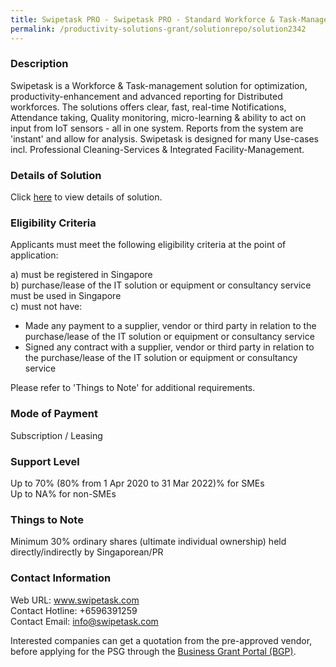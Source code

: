 ```yaml
---
title: Swipetask PRO - Swipetask PRO - Standard Workforce & Task-Management solution
permalink: /productivity-solutions-grant/solutionrepo/solution2342
---
```


### Description

Swipetask is a Workforce & Task-management solution for optimization, productivity-enhancement and advanced reporting for Distributed workforces. The solutions offers clear, fast, real-time Notifications, Attendance taking, Quality monitoring, micro-learning & ability to act on input from IoT sensors - all in one system. Reports from the system are 'instant' and allow for analysis. Swipetask is designed for many Use-cases incl. Professional Cleaning-Services & Integrated Facility-Management. 

### Details of Solution

Click <a href='https://www.gobusiness.gov.sg/images/psg/Swipetask_20210229_Desensitised_Annex_3_Part_1.pdf' target='_blank' rel='noopener'>here</a> to view details of solution.

### Eligibility Criteria

Applicants must meet the following eligibility criteria at the point of application:

a) must be registered in Singapore <br>
b) purchase/lease of the IT solution or equipment or consultancy service must be used in Singapore <br>
c) must not have:
- Made any payment to a supplier, vendor or third party in relation to the purchase/lease of the IT solution or equipment or consultancy service
- Signed any contract with a supplier, vendor or third party in relation to the purchase/lease of the IT solution or equipment or consultancy service

Please refer to 'Things to Note' for additional requirements.

### Mode of Payment
Subscription / Leasing

### Support Level
Up to 70% (80% from 1 Apr 2020 to 31 Mar 2022)% for SMEs <br>
Up to NA% for non-SMEs

### Things to Note
Minimum 30% ordinary shares (ultimate individual ownership) held directly/indirectly by Singaporean/PR

### Contact Information
Web URL: www.swipetask.com <br>Contact Hotline: +6596391259 <br>Contact Email: info@swipetask.com <br>

Interested companies can get a quotation from the pre-approved vendor, before applying for the PSG through the <a target='_blank' rel='noopener' href='https://www.businessgrants.gov.sg/'>Business Grant Portal (BGP)</a>.
